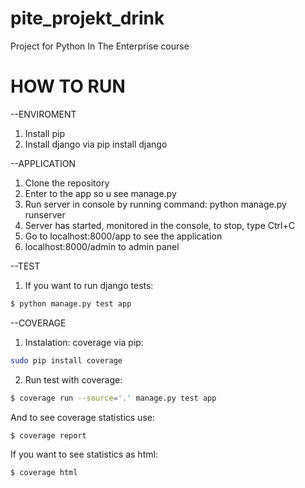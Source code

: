 # pite_projekt_drink
Project for Python In The Enterprise course

# HOW TO RUN

--ENVIROMENT
1. Install pip
2. Install django via pip install django

--APPLICATION
1. Clone the repository
2. Enter to the app so u see manage.py
3. Run server in console by running command: python manage.py runserver
4. Server has started, monitored in the console, to stop, type Ctrl+C
5. Go to localhost:8000/app to see the application
6. localhost:8000/admin to admin panel

--TEST

1. If you want to run django tests:
```sh
$ python manage.py test app
```
--COVERAGE
1. Instalation: coverage via pip:
```sh
sudo pip install coverage
```
2. Run test with coverage:
```sh
$ coverage run --source='.' manage.py test app
```
And to see coverage statistics use: 
```sh
$ coverage report
```
If you want to see statistics as html:
```sh
$ coverage html
```